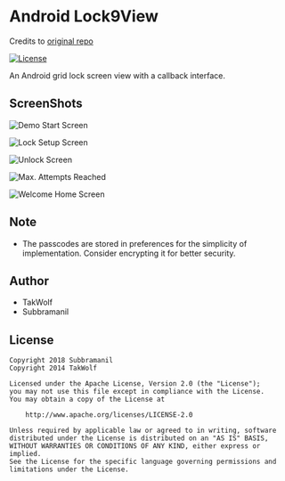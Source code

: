 # Android Lock9View

Credits to [original repo](https://github.com/TakWolf/Android-Lock9View)

[![License](https://img.shields.io/github/license/TakWolf/Android-Lock9View.svg)](http://www.apache.org/licenses/LICENSE-2.0)

An Android grid lock screen view with a callback interface.

## ScreenShots

![Demo Start Screen](https://s3-us-west-2.amazonaws.com/my-blogresources/screenshots/lock_screen_app/lock_screen_demo_start.png)

![Lock Setup Screen](https://s3-us-west-2.amazonaws.com/my-blogresources/screenshots/lock_screen_app/lock_setup_screen.png)

![Unlock Screen](https://s3-us-west-2.amazonaws.com/my-blogresources/screenshots/lock_screen_app/unlock_lock_screen.png)

![Max. Attempts Reached](https://s3-us-west-2.amazonaws.com/my-blogresources/screenshots/lock_screen_app/max_attempts_reached.png)

![Welcome Home Screen](https://s3-us-west-2.amazonaws.com/my-blogresources/screenshots/lock_screen_app/welcome_home_screen.png)

## Note

- The passcodes are stored in preferences for the simplicity of implementation. Consider encrypting it for better security.

## Author

- TakWolf
- Subbramanil

## License

```license
Copyright 2018 Subbramanil
Copyright 2014 TakWolf

Licensed under the Apache License, Version 2.0 (the "License");
you may not use this file except in compliance with the License.
You may obtain a copy of the License at

    http://www.apache.org/licenses/LICENSE-2.0

Unless required by applicable law or agreed to in writing, software
distributed under the License is distributed on an "AS IS" BASIS,
WITHOUT WARRANTIES OR CONDITIONS OF ANY KIND, either express or implied.
See the License for the specific language governing permissions and
limitations under the License.
```
